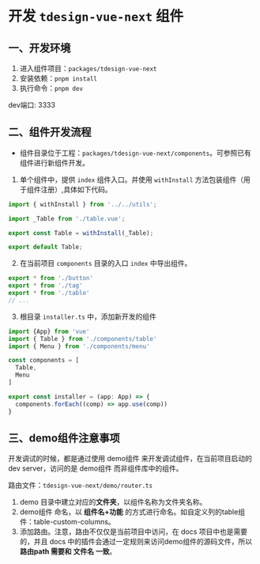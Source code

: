 # 开发 `tdesign-vue-next` 组件

## 一、开发环境

1. 进入组件项目：`packages/tdesign-vue-next`
2. 安装依赖：`pnpm install`
3. 执行命令：`pnpm dev`

dev端口: 3333

## 二、组件开发流程

- 组件目录位于工程：`packages/tdesign-vue-next/components`。可参照已有组件进行新组件开发。


1. 单个组件中，提供 `index` 组件入口。并使用 `withInstall` 方法包装组件（用于组件注册）,具体如下代码。
  
```js
import { withInstall } from '../../utils';

import _Table from './table.vue';

export const Table = withInstall(_Table);

export default Table;
```

2. 在当前项目 `components` 目录的入口 `index` 中导出组件。

```js
export * from './button'
export * from './tag'
export * from './table'
// ...
```

3. 根目录 `installer.ts` 中，添加新开发的组件

```js
import {App} from 'vue'
import { Table } from './components/table'
import { Menu } from './components/menu'

const components = [
  Table,
  Menu
]

export const installer = (app: App) => {
  components.forEach((comp) => app.use(comp))
}
```

## 三、demo组件注意事项

开发调试的时候，都是通过使用 demo组件 来开发调试组件，在当前项目启动的 dev server，访问的是 demo组件 而非组件库中的组件。

路由文件：`tdesign-vue-next/demo/router.ts`

1. demo 目录中建立对应的**文件夹**，以组件名称为文件夹名称。
2. demo组件 命名，以 **组件名+功能** 的方式进行命名。如自定义列的table组件：table-custom-columns。
3. 添加路由。注意，路由不仅仅是当前项目中访问，在 docs 项目中也是需要的，并且 docs 中的插件会通过一定规则来访问demo组件的源码文件，所以 **路由path 需要和 文件名 一致**。
